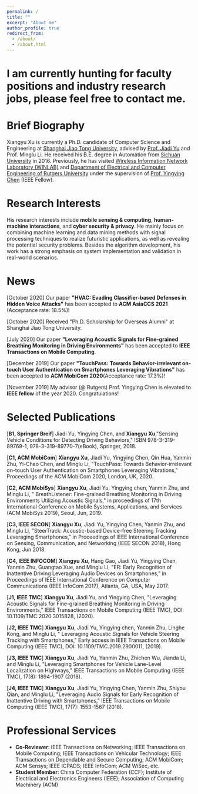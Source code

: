 ```yaml
---
permalink: /
title: ""
excerpt: "About me"
author_profile: true
redirect_from: 
  - /about/
  - /about.html
---
```


I am currently hunting for faculty positions and industry research jobs, please feel free to contact me.
======

Brief Biography
======
Xiangyu Xu is currently a Ph.D. candidate of Computer Science and Engineering at [Shanghai Jiao Tong University](http://www.sjtu.edu.cn), advised by [Prof. Jiadi Yu](http://www.cs.sjtu.edu.cn/~jdyu/) and Prof. Minglu Li. He received his B.E. degree in Automation from [Sichuan University](http://scu.edu.cn) in 2016. Previously, he has visited [Wireless Information Network Laboratory (WINLAB)](http://winlab.rutgers.edu/) and [Department of Electrical and Computer Engineering of Rutgers University](https://www.ece.rutgers.edu/) under the supervision of [Prof. Yingying Chen](http://www.winlab.rutgers.edu/~yychen/) (IEEE Fellow).



Research Interests
======
His research interests include **mobile sensing & computing**, **human-machine interactions**, and **cyber security & privacy**. He mainly focus on combining machine learning and data mining methods with signal processing techniques to realize futuristic applications, as well as revealing the potential security problems. Besides the algorithm development, his work has a strong emphasis on system implementation and validation in real-world scenarios.

News
======
[October 2020] Our paper **"HVAC: Evading Classifier-based Defenses in Hidden Voice Attacks"** has been accepted to **ACM AsiaCCS 2021** (Acceptance rate: 18.5%)! 

[October 2020] Received "Ph.D. Scholarship for Overseas Alumni" at Shanghai Jiao Tong University.

[July 2020] Our paper **"Leveraging Acoustic Signals for Fine-grained Breathing Monitoring in Driving Environments"** has been accepted to **IEEE Transactions on Mobile Computing**.

[December 2019] Our paper **"TouchPass: Towards Behavior-irrelevant on-touch User Authentication on Smartphones Leveraging Vibrations"** has been accepted to **ACM MobiCom 2020**(Acceptance rate: 17.3%)! 

[November 2019] My advisor (@ Rutgers) Prof. Yingying Chen is elevated to **IEEE fellow** of the year 2020. Congratulations!


Selected Publications
======
[**B1, Springer Breif**] Jiadi Yu, Yingying Chen, and **Xiangyu Xu**,"Sensing Vehicle Conditions for Detecting Driving Behaviors," ISBN 978-3-319-89769-1, 978-3-319-89770-7(eBook), Springer, 2018.

[**C1, ACM MobiCom**] **Xiangyu Xu**, Jiadi Yu, Yingying Chen, Qin Hua, Yanmin Zhu, Yi-Chao Chen, and Minglu Li, "TouchPass: Towards Behavior-irrelevant on-touch User Authentication on Smartphones Leveraging Vibrations," Proceedings of the ACM MobiCom 2020, London, UK, 2020. 

[**C2, ACM MobiSys**] **Xiangyu Xu**, Jiadi Yu, Yingying chen, Yanmin Zhu, and Minglu Li, " BreathListener: Fine-grained Breathing Monitoring in Driving Environments Utilizing Acoustic Signals," in proceedings of 17th International Conference on Mobile Systems, Applications, and Services (ACM MobiSys 2019), Seoul, Jun, 2019.

[**C3, IEEE SECON**] **Xiangyu Xu**, Jiadi Yu, Yingying Chen, Yanmin Zhu, and Minglu Li, "SteerTrack: Acoustic-based Device-free Steering Tracking Leveraging Smartphones," in Proceedings of IEEE International Conference on Sensing, Communication, and Networking (IEEE SECON 2018), Hong Kong, Jun 2018.

[**C4, IEEE INFOCOM**] **Xiangyu Xu**, Hang Gao, Jiadi Yu, Yingying Chen, Yanmin Zhu, Guangtao Xue, and Minglu Li, "ER: Early Recognition of Inattentive Driving Leveraging Audio Devices on Smartphones," in Proceedings of IEEE International Conference on Computer Communications (IEEE InfoCom 2017), Atlanta, GA, USA, May 2017.

[**J1, IEEE TMC**] **Xiangyu Xu**, Jiadi Yu, and Yingying Chen, "Leveraging Acoustic Signals for Fine-grained Breathing Monitoring in Driving Environments," IEEE Transactions on Mobile Computing (IEEE TMC), DOI: 10.1109/TMC.2020.3015828, (2020).

[**J2, IEEE TMC**] **Xiangyu Xu**, Jiadi Yu, Yingying chen, Yanmin Zhu, Linghe Kong, and Minglu Li, " Leveraging Acoustic Signals for Vehicle Steering Tracking with Smartphones," Early access in IEEE Transactions on Mobile Computing (IEEE TMC), DOI: 10.1109/TMC.2019.2900011, (2019).

[**J3, IEEE TMC**] **Xiangyu Xu**, Jiadi Yu, Yanmin Zhu, Zhichen Wu, Jianda Li, and Minglu Li, "Leveraging Smartphones for Vehicle Lane-Level Localization on Highways," IEEE Transactions on Mobile Computing (IEEE TMC), 17(8): 1894-1907 (2018).

[**J4, IEEE TMC**] **Xiangyu Xu**, Jiadi Yu, Yingying Chen, Yanmin Zhu, Shiyou Qian, and Minglu Li, "Leveraging Audio Signals for Early Recognition of Inattentive Driving with Smartphones," IEEE Transactions on Mobile Computing (IEEE TMC), 17(7): 1553-1567 (2018). 


Professional Services
======
* **Co-Reviewer**: IEEE Transactions on Networking; IEEE Transactions on Mobile Computing; IEEE Transactions on Vehicular Technology; IEEE Transactions on Dependable and Secure Computing; ACM MobiCom; ACM Sensys; IEEE ICPADS; IEEE InfoCom; ACM WiSec, etc. 
* **Student Member**: China Computer Federation (CCF); Institute of Electrical and Electronics Engineers (IEEE); Association of Computing Machinery (ACM)

